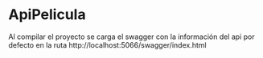 # ApiPelicula

Al compilar el proyecto se carga el swagger con la información del api por defecto en la ruta http://localhost:5066/swagger/index.html
